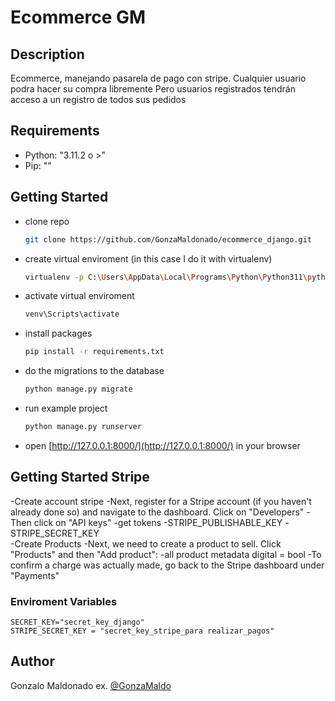 Ecommerce GM
=======================

<!--
[![Lint](https://github.com/GonzaMaldonado/portafolio_front/actions/workflows/lint.yml/badge.svg?branch=master)](https://github.com/GonzaMaldonado/portafolio_front/actions/workflows/lint.yml?query=branch%3Amaster)
[![Tests](https://github.com/GonzaMaldonado/portafolio_front/actions/workflows/test.yml/badge.svg?branch=master)](https://github.com/GonzaMaldonado/portafolio_front/actions/workflows/test.yml?query=branch%3Amaster)
-->


## Description

Ecommerce, manejando pasarela de pago con stripe.
Cualquier usuario podra hacer su compra libremente 
Pero usuarios registrados tendrán acceso a un registro de todos sus pedidos


Requirements
-----------

* Python: "3.11.2 o >"
* Pip: ""


Getting Started
-----------

- clone repo

    ```bash
    git clone https://github.com/GonzaMaldonado/ecommerce_django.git
    ```

- create virtual enviroment (in this case I do it with virtualenv)

    ```bash
    virtualenv -p C:\Users\AppData\Local\Programs\Python\Python311\python.exe venv
    ```

- activate virtual enviroment

    ```bash
    venv\Scripts\activate
    ```

- install packages

    ```bash
    pip install -r requirements.txt
    ```

- do the migrations to the database

    ```bash
    python manage.py migrate
    ```

- run example project

    ```bash
    python manage.py runserver
    ```


- open [http://127.0.0.1:8000/](http://127.0.0.1:8000/) in your browser


Getting Started Stripe
-----------
 -Create account stripe
 -Next, register for a Stripe account (if you haven't already done so) and navigate to the dashboard. Click on "Developers"
 -Then click on "API keys"
 -get tokens
    -STRIPE_PUBLISHABLE_KEY
    -STRIPE_SECRET_KEY  
 -Create Products
  -Next, we need to create a product to sell.
    Click "Products" and then "Add product":
  -all product metadata digital = bool
 -To confirm a charge was actually made, go back to the Stripe dashboard under "Payments"


### Enviroment Variables
```
SECRET_KEY="secret_key_django"
STRIPE_SECRET_KEY = "secret_key_stripe_para realizar_pagos"
```



## Author

Gonzalo Maldonado
ex. [@GonzaMaldo](https://instagram.com/gonzamaldonado.06)